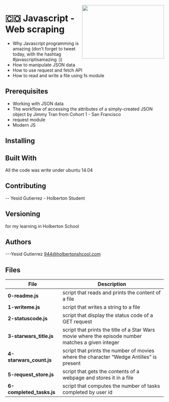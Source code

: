 <p>
<img width="260" height="170" src="https://davidjohncoleman.com/wp-djc/wp-content/uploads/2017/06/HBTN-Borderless-CMYK-Logo-Vertical-Color-Black@1200ppi-300x236.png" align="right" >
</p>





# :colombia: Javascript - Web scraping                                          
- Why Javascript programming is amazing (don’t forget to tweet today, with the hashtag #javascriptisamazing :))
- How to manipulate JSON data
- How to use request and fetch API
- How to read and write a file using fs module
## Prerequisites                                                           
- Working with JSON data
- The workflow of accessing the attributes of a simply-created JSON object by Jimmy Tran from Cohort 1 - San Francisco
- request module
- Modern JS
## Installing

## Built With

All the code was write under ubuntu 14.04                                       

## Contributing

-- Yesid Gutierrez - Holberton Student                                          

## Versioning
for my learning in Holberton School

## Authors

---Yesid Gutierrez  944@holbertonshcool.com                                    
                                                                               
## Files

|             File               |             Description                  |
|--------------------------------| ---------------------------------------- |
|**0-readme.js**|script that reads and prints the content of a file|
|**1-writeme.js**|script that writes a string to a file|
|**2-statuscode.js**|script that display the status code of a GET request|
|**3-starwars_title.js**| script that prints the title of a Star Wars movie where the episode number matches a given integer|
|**4-starwars_count.js**|script that prints the number of movies where the character “Wedge Antilles” is present|
|**5-request_store.js**|script that gets the contents of a webpage and stores it in a file
|**6-completed_tasks.js**|script that computes the number of tasks completed by user id|
